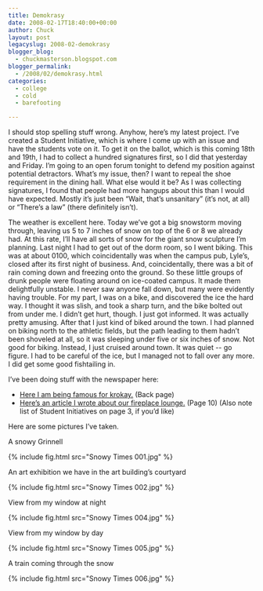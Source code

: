 ```yaml
---
title: Demokrasy
date: 2008-02-17T18:40:00+00:00
author: Chuck
layout: post
legacyslug: 2008-02-demokrasy
blogger_blog:
  - chuckmasterson.blogspot.com
blogger_permalink:
  - /2008/02/demokrasy.html
categories:
  - college
  - cold
  - barefooting

---
```

I should stop spelling stuff wrong. Anyhow, here’s my latest project. I’ve
created a Student Initiative, which is where I come up with an issue and have
the students vote on it. To get it on the ballot, which is this coming 18th and
19th, I had to collect a hundred signatures first, so I did that yesterday and
Friday. I’m going to an open forum tonight to defend my position against
potential detractors. What’s my issue, then? I want to repeal the shoe
requirement in the dining hall. What else would it be? As I was collecting
signatures, I found that people had more hangups about this than I would have
expected. Mostly it’s just been “Wait, that’s unsanitary” (it’s not, at all) or
“There’s a law” (there definitely isn’t).


The weather is excellent here. Today we’ve got a big snowstorm moving through,
leaving us 5 to 7 inches of snow on top of the 6 or 8 we already had. At this
rate, I’ll have all sorts of snow for the giant snow sculpture I’m planning.
Last night I had to get out of the dorm room, so I went biking. This was at
about 0100, which coincidentally was when the campus pub, Lyle’s, closed after
its first night of business. And, coincidentally, there was a bit of rain
coming down and freezing onto the ground. So these little groups of drunk
people were floating around on ice-coated campus. It made them delightfully
unstable. I never saw anyone fall down, but many were evidently having trouble.
For my part, I was on a bike, and discovered the ice the hard way. I thought it
was slish, and took a sharp turn, and the bike bolted out from under me. I
didn’t get hurt, though. I just got informed. It was actually pretty amusing.
After that I just kind of biked around the town. I had planned on biking north
to the athletic fields, but the path leading to them hadn’t been shoveled at
all, so it was sleeping under five or six inches of snow. Not good for biking.
Instead, I just cruised around town. It was quiet -- go figure. I had to be
careful of the ice, but I managed not to fall over any more. I did get some
good fishtailing in.


I’ve been doing stuff with the newspaper here:

- [Here I am being famous for
  krokay.](http://web.grinnell.edu/sandb/archives/volume_124/sandb_vol124_num15.pdf)
  (Back page)
- [Here’s an article I wrote about our fireplace
  lounge.](http://web.grinnell.edu/sandb/archives/volume_124/sandb_vol124_num16.pdf)
  (Page 10) (Also note list of Student Initiatives on page 3, if you’d like) 

Here are some pictures I’ve taken.

A snowy Grinnell

{% include fig.html src="Snowy Times 001.jpg" %}

An art exhibition we have in the art building’s courtyard

{% include fig.html src="Snowy Times 002.jpg" %}

View from my window at night

{% include fig.html src="Snowy Times 004.jpg" %}

View from my window by day  

{% include fig.html src="Snowy Times 005.jpg" %}

A train coming through the snow

{% include fig.html src="Snowy Times 006.jpg" %}

